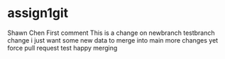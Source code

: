 # assign1git
Shawn Chen
First comment
This is a change on newbranch
testbranch change
i just want some new data to merge into main
more changes yet
force pull request test
happy merging